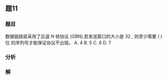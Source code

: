 ## 题11
### 题目
数据链路层采用了后退 $N$ 帧协议 (GBN),若发送窗口的大小是 32 , 则至少需要 ( ) 位 的序列号才能保证协议不出错。
A. 4 
B. 5 
C. 6 
D. 7
### 分析

### 解
